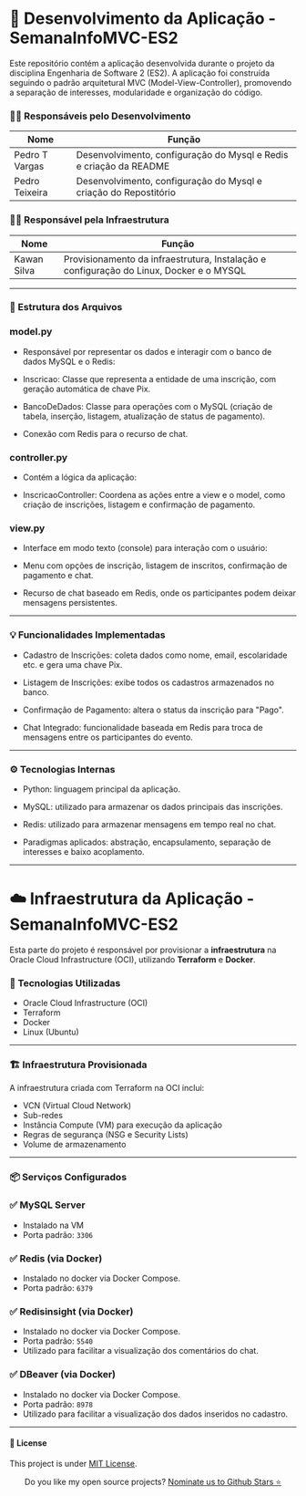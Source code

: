 # 🧠 Desenvolvimento da Aplicação - SemanaInfoMVC-ES2

Este repositório contém a aplicação desenvolvida durante o projeto da disciplina Engenharia de Software 2 (ES2). A aplicação foi construída seguindo o padrão arquitetural MVC (Model-View-Controller), promovendo a separação de interesses, modularidade e organização do código.

### 👨‍💻 Responsáveis pelo Desenvolvimento

| Nome           | Função                                                                          |
|----------------|---------------------------------------------------------------------------------|
| Pedro T Vargas |  Desenvolvimento, configuração do Mysql e Redis e criação da README             |
| Pedro Teixeira |  Desenvolvimento, configuração do Mysql e criação do Repostitório

### 👨‍💻 Responsável pela Infraestrutura

| Nome         | Função                                                                          |
|--------------|---------------------------------------------------------------------------------|
| Kawan Silva  | Provisionamento da infraestrutura, Instalação e configuração do Linux, Docker e o MYSQL  |

---

### 📁 Estrutura dos Arquivos

### model.py

- Responsável por representar os dados e interagir com o banco de dados MySQL e o Redis:

- Inscricao: Classe que representa a entidade de uma inscrição, com geração automática de chave Pix.

- BancoDeDados: Classe para operações com o MySQL (criação de tabela, inserção, listagem, atualização de status de pagamento).

- Conexão com Redis para o recurso de chat.

### controller.py

- Contém a lógica da aplicação:

- InscricaoController: Coordena as ações entre a view e o model, como criação de inscrições, listagem e confirmação de pagamento.

### view.py

- Interface em modo texto (console) para interação com o usuário:

- Menu com opções de inscrição, listagem de inscritos, confirmação de pagamento e chat.

- Recurso de chat baseado em Redis, onde os participantes podem deixar mensagens persistentes.

---

### 💡 Funcionalidades Implementadas

- Cadastro de Inscrições: coleta dados como nome, email, escolaridade etc. e gera uma chave Pix.

- Listagem de Inscrições: exibe todos os cadastros armazenados no banco.

- Confirmação de Pagamento: altera o status da inscrição para "Pago".

- Chat Integrado: funcionalidade baseada em Redis para troca de mensagens entre os participantes do evento.

---

### ⚙️ Tecnologias Internas

- Python: linguagem principal da aplicação.

- MySQL: utilizado para armazenar os dados principais das inscrições.

- Redis: utilizado para armazenar mensagens em tempo real no chat.

- Paradigmas aplicados: abstração, encapsulamento, separação de interesses e baixo acoplamento.


---

# ☁️ Infraestrutura da Aplicação - SemanaInfoMVC-ES2

Esta parte do projeto é responsável por provisionar a **infraestrutura** na Oracle Cloud Infrastructure (OCI), utilizando **Terraform** e **Docker**.


### 🔧 Tecnologias Utilizadas

- Oracle Cloud Infrastructure (OCI)
- Terraform
- Docker
- Linux (Ubuntu)

---

### 🏗️ Infraestrutura Provisionada

A infraestrutura criada com Terraform na OCI inclui:

- VCN (Virtual Cloud Network)
- Sub-redes
- Instância Compute (VM) para execução da aplicação
- Regras de segurança (NSG e Security Lists)
- Volume de armazenamento

---

### 📦 Serviços Configurados

### ✅ MySQL Server 
- Instalado na VM
- Porta padrão: `3306`

### ✅ Redis (via Docker)
- Instalado no docker via Docker Compose.
- Porta padrão: `6379`

### ✅ Redisinsight (via Docker)
- Instalado no docker via Docker Compose.
- Porta padrão: `5540`
- Utilizado para facilitar a visualização dos comentários do chat.

### ✅ DBeaver (via Docker)
- Instalado no docker via Docker Compose.
- Porta padrão: `8978`
- Utilizado para facilitar a visualização dos dados inseridos no cadastro.

---


#### :memo: License
  
 This project is under [MIT License](./LICENSE).

<p align='center'>
  Do you like my open source projects? <a href='https://stars.github.com/nominate/'>Nominate us to Github Stars ⭐</a>
</p>
